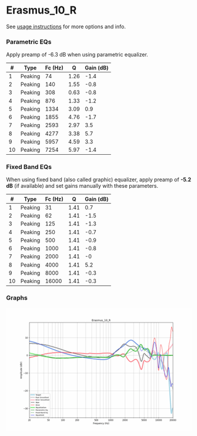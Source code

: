 # Erasmus_10_R
See [usage instructions](https://github.com/jaakkopasanen/AutoEq#usage) for more options and info.

### Parametric EQs
Apply preamp of -6.3 dB when using parametric equalizer.

|   # | Type    |   Fc (Hz) |    Q |   Gain (dB) |
|-----|---------|-----------|------|-------------|
|   1 | Peaking |        74 | 1.26 |        -1.4 |
|   2 | Peaking |       140 | 1.55 |        -0.8 |
|   3 | Peaking |       308 | 0.63 |        -0.8 |
|   4 | Peaking |       876 | 1.33 |        -1.2 |
|   5 | Peaking |      1334 | 3.09 |         0.9 |
|   6 | Peaking |      1855 | 4.76 |        -1.7 |
|   7 | Peaking |      2593 | 2.97 |         3.5 |
|   8 | Peaking |      4277 | 3.38 |         5.7 |
|   9 | Peaking |      5957 | 4.59 |         3.3 |
|  10 | Peaking |      7254 | 5.97 |        -1.4 |

### Fixed Band EQs
When using fixed band (also called graphic) equalizer, apply preamp of **-5.2 dB** (if available) and set gains manually with these parameters.

|   # | Type    |   Fc (Hz) |    Q |   Gain (dB) |
|-----|---------|-----------|------|-------------|
|   1 | Peaking |        31 | 1.41 |         0.7 |
|   2 | Peaking |        62 | 1.41 |        -1.5 |
|   3 | Peaking |       125 | 1.41 |        -1.3 |
|   4 | Peaking |       250 | 1.41 |        -0.7 |
|   5 | Peaking |       500 | 1.41 |        -0.9 |
|   6 | Peaking |      1000 | 1.41 |        -0.8 |
|   7 | Peaking |      2000 | 1.41 |        -0   |
|   8 | Peaking |      4000 | 1.41 |         5.2 |
|   9 | Peaking |      8000 | 1.41 |        -0.3 |
|  10 | Peaking |     16000 | 1.41 |        -0.3 |

### Graphs
![](./Erasmus_10_R.png)
